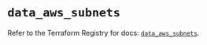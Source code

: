 # `data_aws_subnets`

Refer to the Terraform Registry for docs: [`data_aws_subnets`](https://registry.terraform.io/providers/hashicorp/aws/5.100.0/docs/data-sources/subnets).
